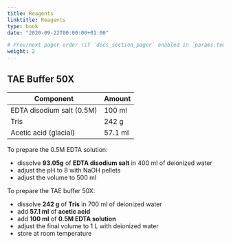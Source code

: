```yaml
---
title: Reagents
linktitle: Reagents
type: book
date: "2020-09-22T00:00:00+01:00"

# Prev/next pager order (if `docs_section_pager` enabled in `params.toml`)
weight: 2
---
```




## TAE Buffer 50X

| Component                 | Amount  |
|---------------------------|---------|
| EDTA disodium salt (0.5M) | 100 ml  |
| Tris                      | 242 g   |
| Acetic acid (glacial)     | 57.1 ml |


To prepare the 0.5M EDTA solution:
- dissolve **93.05g** of **EDTA disodium salt** in 400 ml of deionized water
- adjust the pH to 8 with NaOH pellets
- adjust the volume to 500 ml

To prepare the TAE buffer 50X:
- dissolve **242 g** of **Tris** in 700 ml of deionized water
- add  **57.1 ml** of **acetic acid**
- add **100 ml** of **0.5M EDTA solution**
- adjust the final volume to 1 L with deionized water
- store at room temperature

